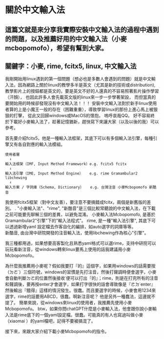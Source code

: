 # 關於中文輸入法
這篇文就是來分享我實際安裝中文輸入法的過程中遇到的問題，以及推薦好用的中文輸入法（小麥mcbopomofo），希望有幫到大家。
-----
關鍵字：小麥, rime, fcitx5, linux, 中文輸入法
-----
  我剛開始用linux遇到的第一個問題（想必也是多數人會遇到的問題）就是中文輸入法，因為網路上關於linux的教學多半是英文（尤其是新的技術或distribution), 教學影片上的按鈕都是英文的，要是英文不好的人還真的不容易照著影片操作學習（汗顏）， 也因此許多人會先載英文版的linux來一步一步學著架設， 而但當真的要開始用的時候卻發現沒有中文輸入法！！！ 安裝中文輸入法對於新手linux使用者算的上是小魔王一般的存在（困難重重），導致學習linux的那份上進心馬上被狠狠的打擊， 從此又回歸windows或MacOS的懷抱， 嗚呼哀哉QQ。
  好不容易終於下載好小麥輸入法了，趁著記憶猶新，趕快寫下來讓大家（以及以後的我）可以參考。

  首先要介紹fcitx5，他是一種輸入法框架，其底下可以有多個輸入法引擎，每種引擎又有各自對應的輸入法模組。
```
使用者層
  ↓
輸入法框架（IMF, Input Method Framework）e.g. fcitx5 fcitx
  ↓
輸入法引擎（IME, Input Method Engine）   e.g. rime Gramambular2 libchewing
  ↓
輸入方案 / 字詞庫（Schema, Dictionary）   e.g. 台灣注音 小麥Mcbopomofo 新酷音
```
我使用fcitx5框架（對中文友善），要注意不要搞錯成fcitx，兩個是新舊版的差別。
.
"小麥輸入法"、"rime", "新酷音"是三個比較常聽說的中文輸入法，在下載之前可能要先聊解三個的差異，以避免混淆。
  小麥輸入法Mcbopomofo, 是基於Gramambular2"引擎"下的"輸入法程式"。
  rime, 是一種"輸入法引擎", 其底下可以透過新增yaml 設定檔去作客自化的編排，如auto選字的詞庫等等。  
  新酷音, 由台灣中研院開發的注音輸入法，使用libchewing作為核心"引擎"。
  
  我三種都用過，如果想要高客製化且熟悉yaml格式可以選rime，支持中研院可以玩玩看新注音，從windows轉來linux要馬上使用的話我建議用小麥Mcbopomofo。

  為什麼我推薦用小麥呢？假如我要打『的』這個字，如果用windows的話需要按（ㄉㄜ˙）三個符號，windows的習慣是先打注音，然後打聲調時便會選字，小麥會自動判斷ㄉㄜ的位置然後接收˙便可以打出『的』；rime，則是在打完所有的注音和聲調後，要再按enter才會選字，如果打字很快的話會導致像是『ㄜㄉ˙enter』然後輸出『餓得』這樣的情況發生。很蠢。而且要選字的時候，小麥會用1234來選字，rime的話要用ABCD，很蠢。啊新注音呢？ 他是另外一種蠢法，這邊就不提了。
  簡單來說，從windows來linux的使用者，我推薦先使用小麥Mcbopomofu。
  btw，如果你問chatGPT什麼是小麥輸入法，他會跟你說小麥輸入法是rime底下的一個yaml設定檔。很蠢。可能真的有人也寫過叫做小麥（xiaomai ）的yaml檔吧，記得不要被搞混了。

接下來，來跟大家介紹下載小麥Mcbopomofo的指令。


